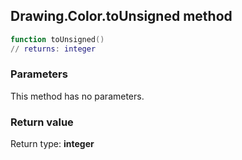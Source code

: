 ## Drawing.Color.toUnsigned method


```lua
function toUnsigned()
// returns: integer
```


### Parameters

This method has no parameters.

### Return value

Return type: **integer**

